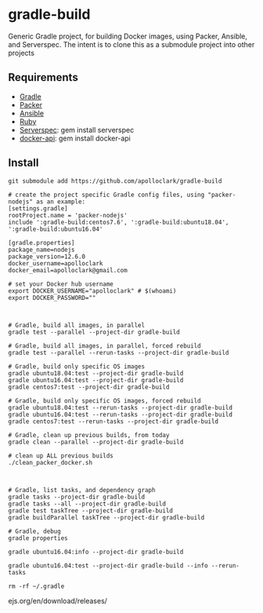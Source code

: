 # gradle-build

Generic Gradle project, for building Docker images, using Packer, Ansible, and Serverspec.
The intent is to clone this as a submodule project into other projects

## Requirements

- [Gradle](https://gradle.org/install/#manually)
- [Packer](https://packer.io/)
- [Ansible](https://www.ansible.com/)
- [Ruby](https://www.ruby-lang.org/en/documentation/installation/)
- [Serverspec](https://serverspec.org/): gem install serverspec
- [docker-api](https://github.com/swipely/docker-api/releases): gem install docker-api

## Install

```shell
git submodule add https://github.com/apolloclark/gradle-build

# create the project specific Gradle config files, using "packer-nodejs" as an example:
[settings.gradle]
rootProject.name = 'packer-nodejs'
include ':gradle-build:centos7.6', ':gradle-build:ubuntu18.04', ':gradle-build:ubuntu16.04'

[gradle.properties]
package_name=nodejs
package_version=12.6.0
docker_username=apolloclark
docker_email=apolloclark@gmail.com

# set your Docker hub username
export DOCKER_USERNAME="apolloclark" # $(whoami)
export DOCKER_PASSWORD=""



# Gradle, build all images, in parallel
gradle test --parallel --project-dir gradle-build

# Gradle, build all images, in parallel, forced rebuild
gradle test --parallel --rerun-tasks --project-dir gradle-build

# Gradle, build only specific OS images
gradle ubuntu18.04:test --project-dir gradle-build
gradle ubuntu16.04:test --project-dir gradle-build
gradle centos7:test --project-dir gradle-build

# Gradle, build only specific OS images, forced rebuild
gradle ubuntu18.04:test --rerun-tasks --project-dir gradle-build
gradle ubuntu16.04:test --rerun-tasks --project-dir gradle-build
gradle centos7:test --rerun-tasks --project-dir gradle-build

# Gradle, clean up previous builds, from today
gradle clean --parallel --project-dir gradle-build

# clean up ALL previous builds
./clean_packer_docker.sh



# Gradle, list tasks, and dependency graph
gradle tasks --project-dir gradle-build
gradle tasks --all --project-dir gradle-build
gradle test taskTree --project-dir gradle-build
gradle buildParallel taskTree --project-dir gradle-build

# Gradle, debug
gradle properties

gradle ubuntu16.04:info --project-dir gradle-build

gradle ubuntu16.04:test --project-dir gradle-build --info --rerun-tasks

rm -rf ~/.gradle
```
ejs.org/en/download/releases/
```
